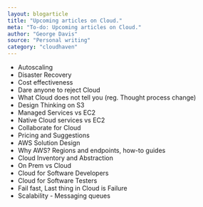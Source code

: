 ```yaml
---
layout: blogarticle
title: "Upcoming articles on Cloud."
meta: "To-do: Upcoming articles on Cloud."
author: "George Davis"
source: "Personal writing"
category: "cloudhaven"
---
```


<ul>
    <li>Autoscaling</li>
    <li>Disaster Recovery</li>
    <li>Cost effectiveness</li>
    <li>Dare anyone to reject Cloud</li>
    <li>What Cloud does not tell you (reg. Thought process change)</li>
    <li>Design Thinking on S3</li>
    <li>Managed Services vs EC2</li>
    <li>Native Cloud services vs EC2</li>
    <li>Collaborate for Cloud</li>
    <li>Pricing and Suggestions</li>
    <li>AWS Solution Design</li>
    <li>Why AWS? Regions and endpoints, how-to guides</li>
    <li>Cloud Inventory and Abstraction</li>
    <li>On Prem vs Cloud</li>
    <li>Cloud for Software Developers</li>
    <li>Cloud for Software Testers</li>
    <li>Fail fast, Last thing in Cloud is Failure</li>
    <li>Scalability - Messaging queues</li>
</ul>
